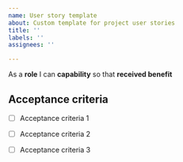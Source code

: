 ```yaml
---
name: User story template
about: Custom template for project user stories
title: ''
labels: ''
assignees: ''

---
```


As a **role** I can **capability** so that **received benefit**

## Acceptance criteria

- [ ] Acceptance criteria 1

- [ ] Acceptance criteria 2

- [ ] Acceptance criteria 3
